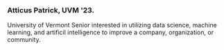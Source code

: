 ### Atticus Patrick, UVM '23.

University of Vermont Senior interested in utilizing data science, machine learning, and artificil intelligence to improve a company, organization, or community.
